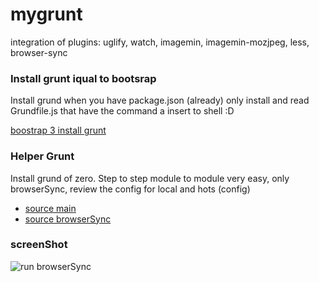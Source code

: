 mygrunt
=======

integration of plugins: uglify, watch, imagemin, imagemin-mozjpeg, less, browser-sync


### Install grunt iqual to bootsrap

Install grund  when you have package.json (already) only install
and read Grundfile.js that have the command a insert to shell :D
    
[boostrap 3 install grunt](http://getbootstrap.com/getting-started/#grunt)


### Helper Grunt
Install grund of zero.
Step to step module to module very easy, only browserSync, review the config for local and hots (config)

* [source main](http://trip2themoon.com/primeros-pasos-con-grunt-para-disenadores-web/)
* [source browserSync](http://www.wearejh.com/development/frontend-automation-with-grunt-sass-browsersync/)



### screenShot

![run browserSync](http://i60.tinypic.com/35k2yb9.png)





 



